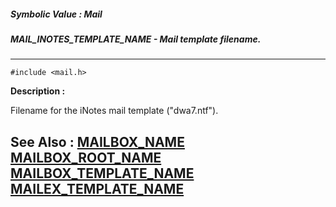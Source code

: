 ##### Symbolic Value : Mail
##### MAIL_INOTES_TEMPLATE_NAME - Mail template filename.
---
```
#include <mail.h>
```
**Description :**

Filename for the iNotes mail template ("dwa7.ntf").

**See Also :**
[MAILBOX_NAME](/domino-c-api-docs/reference/Symb/MAILBOX_NAME)
[MAILBOX_ROOT_NAME](/domino-c-api-docs/reference/Symb/MAILBOX_ROOT_NAME)
[MAILBOX_TEMPLATE_NAME](/domino-c-api-docs/reference/Symb/MAILBOX_TEMPLATE_NAME)
[MAILEX_TEMPLATE_NAME](/domino-c-api-docs/reference/Symb/MAILEX_TEMPLATE_NAME)
---
